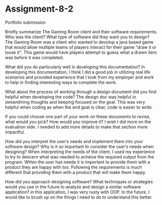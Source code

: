 # Assignment-8-2
Portfolio submission

Briefly summarize The Gaming Room client and their software requirements. Who was the client? What type of software did they want you to design?
The Gaming Room was a client who wanted to devolop a java based game that would allow multiple teams of players interact for their game "draw it or loose it".  This game would have players attempt to guess what a drawn item was before it was completed.

What did you do particularly well in developing this documentation?
In developing this documentation, I think I did a good job in utilizing real life scenarios and provided experience that I took from my employer and work to help in finding interesting ways to complete the work.

What about the process of working through a design document did you find helpful when developing the code?
The design doc was helpful in streamlining thoughts and keeping focused on the goal.  This was very helpful when coding as when the end goal is clear, code is easier to write.

If you could choose one part of your work on these documents to revise, what would you pick? How would you improve it?
I wish I did more on the evaluation side.  I needed to add more details to make that section more impactful.

How did you interpret the user’s needs and implement them into your software design? Why is it so important to consider the user’s needs when designing?
When interpreting the needs of the client, I used my experience to try to descern what was needed to acheive the required output from the program.  WHen the user has needs it is important to provide them with a product they are happy with too.  Following the requirements is much different that providing them with a product that will make them happy.

How did you approach designing software? What techniques or strategies would you use in the future to analyze and design a similar software application?
in this application, I was very rusty with OOP.  In the future.  I would like to brush up on the things I need to do to understand this better.
